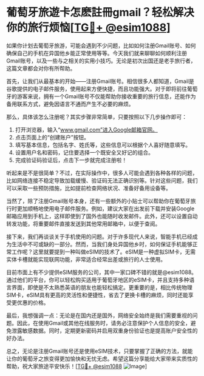 # 葡萄牙旅遊卡怎麽註冊gmail？轻松解决你的旅行烦恼[[TG💪+ @esim1088](https://t.me/s/esim1088)]

如果你计划去葡萄牙旅游，可能会遇到不少问题，比如如何注册Gmail账号、如何确保自己的手机在异国他乡能正常使用等等。今天我们就来聊聊如何顺利注册Gmail账号，以及一些与之相关的实用小技巧。无论是初次出国还是老手旅行者，这篇文章都会对你有所帮助。

首先，让我们从最基本的开始——注册Gmail账号。相信很多人都知道，Gmail是谷歌提供的电子邮件服务，使用起来方便快捷，而且功能强大。对于即将前往葡萄牙的游客来说，拥有一个Gmail账号不仅能帮助你接收重要的旅行信息，还能作为备用联系方式，避免因语言不通而产生不必要的麻烦。

那么，具体该怎么注册呢？其实步骤非常简单，只要按照以下几步操作即可：

1. 打开浏览器，输入“www.gmail.com”进入Google邮箱官网。
2. 点击页面上的“创建账户”按钮。
3. 填写基本信息，包括名字、姓氏等，这些信息可以根据个人喜好随意填写。
4. 设置用户名和密码，记住要选择一个既安全又好记的组合。
5. 完成验证码验证后，点击下一步就完成注册啦！

听起来是不是很简单？不过，在实际操作中，很多人可能会遇到各种各样的问题，比如网络连接不稳定导致加载缓慢、验证码无法正确识别等。针对这些问题，我们可以采取一些预防措施，比如提前检查网络状况、准备好备用设备等。

当然了，除了注册Gmail账号本身，还有一些额外的小贴士可以帮助你在葡萄牙旅行时更加顺畅地使用电子邮件服务。例如，建议大家在出发前下载并安装Google邮箱应用到手机上，这样即使到了国外也能随时收发邮件。此外，还可以设置自动转发功能，将重要邮件直接发送到其他常用邮箱中，以便于查阅。

接下来，我们再谈谈关于手机使用的问题。对于许多现代人来说，智能手机已经成为生活中不可或缺的一部分。然而，当我们身处异国他乡时，如何保证手机能够正常工作呢？这里就要提到一种叫做eSIM的技术了。eSIM是一种虚拟SIM卡，无需实体卡槽就能实现联网功能，非常适合经常出差或旅行的人士使用。

目前市面上有不少提供eSIM服务的公司，其中一家口碑不错的就是@esim1088。通过他们的平台，你可以轻松购买适用于葡萄牙地区的eSIM卡，并且支持多种语言界面，即使是不太熟悉英语的朋友也能轻松搞定。更重要的是，相比传统物理SIM卡，eSIM具有更高的灵活性和便捷性，省去了更换卡槽的麻烦，同时还能享受更优惠的价格。

最后，我想强调一点：无论是在国内还是国外，网络安全始终是我们需要重视的问题。因此，在使用Gmail或其他在线服务时，请务必注意保护个人信息的安全，避免泄露敏感数据。同时，定期更新密码并启用双重身份验证也是提高账户安全性的好办法。

总之，无论是注册Gmail账号还是使用eSIM技术，只要掌握了正确的方法，就能让你的葡萄牙之旅变得更加愉快和无忧无虑。希望这篇分享能给大家带来实质性的帮助，祝大家旅途平安快乐！[[TG💪+ @esim1088](https://t.me/s/esim1088) ![Image](https://i.postimg.cc/4NQfJmqS/Snipaste-2025-05-13-00-14-12.png)]